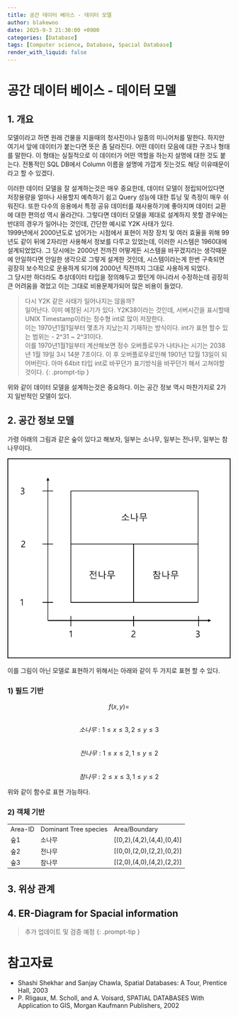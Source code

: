 ```yaml
---
title: 공간 데이터 베이스 - 데이터 모델
author: blakewoo
date: 2025-9-3 21:30:00 +0900
categories: [Database]
tags: [Computer science, Database, Spacial Database]
render_with_liquid: false
---
```


# 공간 데이터 베이스 - 데이터 모델
## 1. 개요
모델이라고 하면 원래 건물을 지을때의 청사진이나 일종의 미니어처를 말한다. 하지만 여기서 앞에 데이터가 붙는다면
뜻은 좀 달라진다. 어떤 데이터 모음에 대한 구조나 형태를 말한다. 이 형태는 실질적으로 이 데이터가 어떤 역할을 하는지
설명에 대한 것도 붙는다. 전통적인 SQL DB에서 Column 이름을 설명에 가깝게 짓는것도 해당 이유때문이라고 할 수 있겠다.

이러한 데이터 모델을 잘 설계하는것은 매우 중요한데, 데이터 모델이 정립되어있다면 저장용량을 얼마나 사용할지 예측하기 쉽고
Query 성능에 대한 튜닝 및 측정이 매우 쉬워진다. 또한 다수의 응용에서 특정 공유 데이터를 재사용하기에 좋아지며
데이터 교환에 대한 편의성 역시 올라간다. 
그렇다면 데이터 모델을 제대로 설계하지 못할 경우에는 반대의 경우가 일어나는 것인데, 간단한 예시로 Y2K 사태가 있다.   
1999년에서 2000년도로 넘어가는 시점에서 표현이 저장 장치 및 여러 효율을 위해 99년도 같이 뒤에 2자리만 사용해서
정보를 다루고 있었는데, 이러한 시스템은 1960대에 설계되었었다. 그 당시에는 2000년 전까진 어떻게든 시스템을 바꾸겠지라는
생각때문에 안일하다면 안일한 생각으로 그렇게 설계한 것인데, 시스템이라는게 한번 구축되면 굉장히 보수적으로 운용하게 되기에
2000년 직전까지 그대로 사용하게 되었다.   
그 당시만 하더라도 추상데이터 타입을 정의해두고 짰던게 아니라서 수정하는데 굉장히 큰 어려움을 겪었고 이는 그대로 비용문제가되어
많은 비용이 들었다.

> 다시 Y2K 같은 사태가 일어나지는 않을까?   
일어난다. 이미 예정된 시기가 있다. Y2K38이라는 것인데, 서버시간을 표시할때 UNIX Timestamp이라는 정수형 int로 많이 저장한다.   
이는 1970년1월1일부터 몇초가 지났는지 기재하는 방식이다. int가 표현 할수 있는 범위는 - 2^31 ~ 2^31이다.     
이를 1970년1월1일부터 계산해보면 정수 오버플로우가 나타나는 시기는 2038년 1월 19일 3시 14분 7초이다. 이 후 오버플로우로인해
1901년 12월 13일이 되어버린다. 아마 64bit 타입 int로 바꾸던가 표기방식을 바꾸던가 해서 고쳐야할 것이다.
{: .prompt-tip }

위와 같이 데이터 모델을 설계하는것은 중요하다. 이는 공간 정보 역시 마찬가지로 2가지 일반적인 모델이 있다.

## 2. 공간 정보 모델
가령 아래의 그림과 같은 숲이 있다고 해보자, 일부는 소나무, 일부는 전나무, 일부는 참나무이다.   

![img.png](/assets/blog/database/spacial_database/data_model/img.png)

이를 그림이 아닌 모델로 표현하기 위해서는 아래와 같이 두 가지로 표현 할 수 있다.

### 1) 필드 기반
$$f(x,y) =$$   
$$소나무: 1\le x\le 3,  2 \le y \le 3$$   
$$전나무: 1\le x\le 2,  1 \le y \le 2$$    
$$참나무: 2\le x\le 3,  1 \le y \le 2$$

위와 같이 함수로 표현 가능하다.

### 2) 객체 기반

<table>
    <tr>
        <td>Area-ID</td>
        <td>Dominant Tree species</td>
        <td>Area/Boundary</td>
    </tr>
    <tr>
        <td>숲1</td>
        <td>소나무</td>
        <td>[(0,2),(4,2),(4,4),(0,4)]</td>
    </tr>
    <tr>
        <td>숲2</td>
        <td>전나무</td>
        <td>[(0,0),(2,0),(2,2),(0,2)]</td>
    </tr>
    <tr>
        <td>숲3</td>
        <td>참나무</td>
        <td>[(2,0),(4,0),(4,2),(2,2)]</td>
    </tr>
</table>

## 3. 위상 관계
## 4. ER-Diagram for Spacial information

> 추가 업데이트 및 검증 예정
{: .prompt-tip }


# 참고자료
- Shashi Shekhar and Sanjay Chawla, Spatial Databases: A Tour, Prentice Hall, 2003
- P. RIigaux, M. Scholl, and A. Voisard, SPATIAL DATABASES With Application to GIS, Morgan Kaufmann Publishers, 2002
